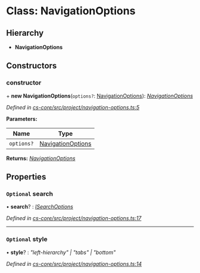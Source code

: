# Class: NavigationOptions

## Hierarchy

* **NavigationOptions**

## Constructors

###  constructor

\+ **new NavigationOptions**(`options?`: [NavigationOptions](_cs_core_src_project_navigation_options_.navigationoptions.md)): *[NavigationOptions](_cs_core_src_project_navigation_options_.navigationoptions.md)*

*Defined in [cs-core/src/project/navigation-options.ts:5](https://github.com/RichardHovenkamp/csnext/blob/6deb7f51/packages/cs-core/src/project/navigation-options.ts#L5)*

**Parameters:**

Name | Type |
------ | ------ |
`options?` | [NavigationOptions](_cs_core_src_project_navigation_options_.navigationoptions.md) |

**Returns:** *[NavigationOptions](_cs_core_src_project_navigation_options_.navigationoptions.md)*

## Properties

### `Optional` search

• **search**? : *[ISearchOptions](../interfaces/_cs_core_src_interactions_search_options_.isearchoptions.md)*

*Defined in [cs-core/src/project/navigation-options.ts:17](https://github.com/RichardHovenkamp/csnext/blob/6deb7f51/packages/cs-core/src/project/navigation-options.ts#L17)*

___

### `Optional` style

• **style**? : *"left-hierarchy" | "tabs" | "bottom"*

*Defined in [cs-core/src/project/navigation-options.ts:14](https://github.com/RichardHovenkamp/csnext/blob/6deb7f51/packages/cs-core/src/project/navigation-options.ts#L14)*
